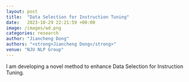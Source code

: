 ```yaml
---
layout: post
title:  "Data Selection for Instruction Tuning"
date:   2023-10-29 22:21:59 +00:00
image: /images/wd.png
categories: research
author: "Jiancheng Dong"
authors: "<strong>Jiancheng Dong</strong>"
venue: "NJU NLP Group"
---
```


I am developing a novel method to enhance Data Selection for Instruction Tuning.
<!-- Previous approaches have started from the perspectives of loss and diversity. However, I believe that the learnability of the data itself should be addressed before the filtering framework. -->